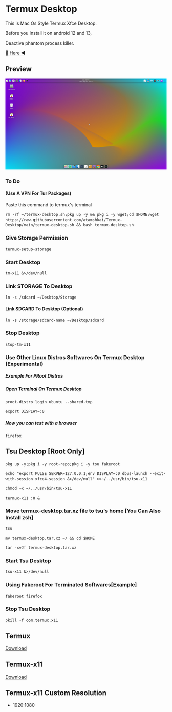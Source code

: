 # Termux Desktop

This is Mac Os Style Termux Xfce Desktop.

Before you install it on android 12 and 13,

Deactive phantom process killer. 

[🏹 Here ◀️](https://github.com/atamshkai/Phantom-Process-Killer/tree/main) 

## Preview

![](https://raw.githubusercontent.com/atamshkai/Termux-Desktop/main/termux-desktop.png)

### To Do 

#### (Use A VPN For Tur Packages)

Paste this command to termux's terminal

```
rm -rf ~/termux-desktop.sh;pkg up -y && pkg i -y wget;cd $HOME;wget https://raw.githubusercontent.com/atamshkai/Termux-Desktop/main/termux-desktop.sh && bash termux-desktop.sh
```

### Give Storage Permission
```
termux-setup-storage
```

### Start Desktop
```
tm-x11 &>/dev/null
```

### Link STORAGE To Desktop
```
ln -s /sdcard ~/Desktop/Storage
```

#### Link SDCARD To Desktop (Optional)
```
ln -s /storage/sdcard-name ~/Desktop/sdcard
```

### Stop Desktop 
```
stop-tm-x11
```

### Use Other Linux Distros Softwares On Termux Desktop (Experimental)

##### Example For PRoot Distros

##### Open Terminal On Termux Desktop
```
proot-distro login ubuntu --shared-tmp
```

```
export DISPLAY=:0
```

##### Now you can test with a browser
```
firefox
```

## Tsu Desktop [Root Only]
```
pkg up -y;pkg i -y root-repo;pkg i -y tsu fakeroot
```

```
echo "export PULSE_SERVER=127.0.0.1;env DISPLAY=:0 dbus-launch --exit-with-session xfce4-session &>/dev/null" >>~/../usr/bin/tsu-x11
```

```
chmod +x ~/../usr/bin/tsu-x11
```

```
termux-x11 :0 &
```

### Move termux-desktop.tar.xz file to tsu's home [You Can Also Install zsh]
```
tsu
```

```
mv termux-desktop.tar.xz ~/ && cd $HOME
```

```
tar -xvJf termux-desktop.tar.xz
```

### Start Tsu Desktop
```
tsu-x11 &>/dev/null
```

### Using Fakeroot For Terminated Softwares[Example]
```
fakeroot firefox
```

### Stop Tsu Desktop
```
pkill -f com.termux.x11
```
## Termux 
[Download](https://github.com/termux/termux-app/releases/tag/v0.118.1) 

## Termux-x11 
[Download](https://github.com/termux/termux-x11/releases/tag/nightly) 

## Termux-x11 Custom Resolution
- 1920:1080

